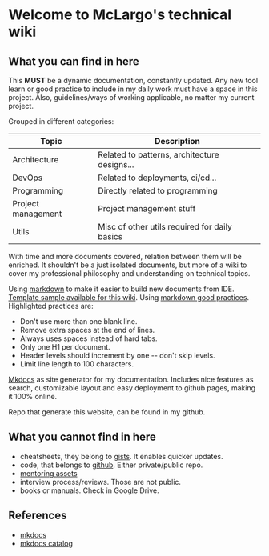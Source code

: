 # Welcome to McLargo's technical wiki

## What you can find in here

This **MUST** be a dynamic documentation, constantly updated. Any new tool learn
or good practice to include in my daily work must have a space in this project.
Also, guidelines/ways of working applicable, no matter my current project.

Grouped in different categories:

| Topic              | Description                                    |
| ------------------ | ---------------------------------------------- |
| Architecture       | Related to patterns, architecture designs...   |
| DevOps             | Related to deployments, ci/cd...               |
| Programming        | Directly related to programming                |
| Project management | Project management stuff                       |
| Utils              | Misc of other utils required for daily basics  |

With time and more documents covered, relation between them will be enriched. It
shouldn't be a just isolated documents, but more of a wiki to cover my
professional philosophy and understanding on technical topics.

Using
[markdown](https://gist.github.com/McLargo/ae633d1ff481c20c21433074169d283c#file-markdown-cheatsheet)
to make it easier to build new documents from IDE.
[Template sample available for this wiki](template). Using
[markdown good practices](https://learn.microsoft.com/en-us/powershell/scripting/community/contributing/general-markdown?view=powershell-7.3).
Highlighted practices are:

- Don't use more than one blank line.
- Remove extra spaces at the end of lines.
- Always uses spaces instead of hard tabs.
- Only one H1 per document.
- Header levels should increment by one -- don't skip levels.
- Limit line length to 100 characters.

[Mkdocs](https://www.mkdocs.org/) as site generator for my documentation.
Includes nice features as search, customizable layout and easy deployment to
github pages, making it 100% online.

Repo that generate this website, can be found in my github.

## What you cannot find in here

- cheatsheets, they belong to
  [gists](https://gist.github.com/McLargo/ae633d1ff481c20c21433074169d283c). It
  enables quicker updates.
- code, that belongs to [github](https://github.com/McLargo/). Either
  private/public repo.
- [mentoring assets](https://gist.github.com/McLargo/105f658ffdabdae8ffb297a05c6949d9)
- interview process/reviews. Those are not public.
- books or manuals. Check in Google Drive.

## References

- [mkdocs](https://mkdocstrings.github.io/)
- [mkdocs catalog](https://github.com/mkdocs/catalog)
